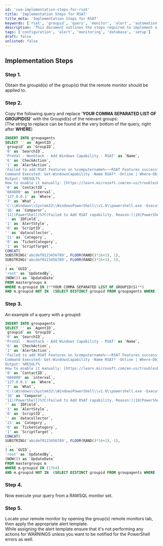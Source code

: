 ```yaml
---
id: 'cwa-implementation-steps-for-rsat'
title: 'Implementation Steps for RSAT'
title_meta: 'Implementation Steps for RSAT'
keywords: ['rsat', 'groupid', 'query', 'monitor', 'alert', 'automation']
description: 'This document outlines the steps required to implement a remote monitor for Remote Server Administration Tools (RSAT) using SQL queries. It details how to obtain group IDs, modify the SQL query, execute it, and apply the appropriate alert template in ConnectWise Automate.'
tags: ['configuration', 'alert', 'monitoring', 'database', 'setup']
draft: false
unlisted: false
---
```

## Implementation Steps

### Step 1.
Obtain the groupid(s) of the group(s) that the remote monitor should be applied to.

### Step 2.
Copy the following query and replace '**YOUR COMMA SEPARATED LIST OF GROUPID(S)**' with the Groupid(s) of the relevant groups:  
(The string to replace can be found at the very bottom of the query, right after **WHERE**)

```sql
INSERT INTO groupagents 
SELECT '' as `AgentID`,
`groupid` as `GroupID`,
'0' as `SearchID`,
'ProVal - NonStack - Add Windows Capability - RSAT' as `Name`,
'6' as `CheckAction`,
'1' as `AlertAction`,
'Failed to add RSAT Features on %computername%~~~RSAT Features successfully added!!!Failed to add RSAT Features on %computername%~~~Remote Server Administration Tools Features are not enabled on the %ComputerName%. Automate attempted to enable it but failed. Please review manually. 
Command Executed: Get-WindowsCapability -Name RSAT* -Online | Where-Object{$_.State -eq 'NotPresent'} | Add-WindowsCapability -Online
Output: %RESULT%
How to enable it manually: [https://learn.microsoft.com/en-us/troubleshoot/windows-server/system-management-components/remote-server-administration-tools](https://learn.microsoft.com/en-us/troubleshoot/windows-server/system-management-components/remote-server-administration-tools)' as `AlertMessage`,
'0' as `ContactID`,
'604800' as `interval`,
'127.0.0.1' as `Where`,
'7' as `What`,
'C:\\Windows\\System32\\WindowsPowerShell\\v1.0\\powershell.exe -ExecutionPolicy Bypass -Command "if((Get-CimInstance -ClassName Cim_computersystem).partofdomain -and (Get-WindowsCapability -Name RSAT* -Online | Where-Object{$_.State -eq 'NotPresent'})) {try {Get-WindowsCapability -Name RSAT* -Online | Where-Object{$_.State -eq 'NotPresent'} | Add-WindowsCapability -Online -Erroraction Stop} catch { return "Failed to Add RSAT capability. Reason: $($Error[0].Exception.Message)"}}"' as `DataOut`,
'16' as `Comparor`,
'11|(PowerShell)%7C(Failed to Add RSAT capability. Reason:)|10|PowerShell|10|Failed to Add RSAT capability. Reason:' as `DataIn`,
'' as `IDField`,
'1' as `AlertStyle`,
'0' as `ScriptID`,
'' as `datacollector`,
'21' as `Category`,
'0' as `TicketCategory`,
'1' as `ScriptTarget`,
CONCAT(
SUBSTRING('abcdef0123456789', FLOOR(RAND()*16+1), 1),
SUBSTRING('abcdef0123456789', FLOOR(RAND()*16+1), 1),
...
) as `GUID`,
'root' as `UpdatedBy`,
(NOW()) as `UpdateDate`
FROM mastergroups m
WHERE m.groupid IN (**YOUR COMMA SEPARATED LIST OF GROUPID(S)**)
AND m.groupid NOT IN  (SELECT DISTINCT groupid FROM groupagents WHERE `Name` = 'ProVal - NonStack - Add Windows Capability - RSAT')
```

### Step 3.
An example of a query with a groupid:

```sql
INSERT INTO groupagents 
SELECT '' as `AgentID`,
`groupid` as `GroupID`,
'0' as `SearchID`,
'ProVal - NonStack - Add Windows Capability - RSAT' as `Name`,
'6' as `CheckAction`,
'1' as `AlertAction`,
'Failed to add RSAT Features on %computername%~~~RSAT Features successfully added!!!Failed to add RSAT Features on %computername%~~~Remote Server Administration Tools Features are not enabled on the %ComputerName%. Automate attempted to enable it but failed. 
Command Executed: Get-WindowsCapability -Name RSAT* -Online | Where-Object{$_.State -eq 'NotPresent'} | Add-WindowsCapability -Online
Output: %RESULT%
How to enable it manually: [https://learn.microsoft.com/en-us/troubleshoot/windows-server/system-management-components/remote-server-administration-tools](https://learn.microsoft.com/en-us/troubleshoot/windows-server/system-management-components/remote-server-administration-tools)' as `AlertMessage`,
'0' as `ContactID`,
'604800' as `interval`,
'127.0.0.1' as `Where`,
'7' as `What`,
'C:\\Windows\\System32\\WindowsPowerShell\\v1.0\\powershell.exe -ExecutionPolicy Bypass -Command "if((Get-CimInstance -ClassName Cim_computersystem).partofdomain -and (Get-WindowsCapability -Name RSAT* -Online | Where-Object{$_.State -eq 'NotPresent'})) {try {Get-WindowsCapability -Name RSAT* -Online | Where-Object{$_.State -eq 'NotPresent'} | Add-WindowsCapability -Online -Erroraction Stop} catch { return "Failed to Add RSAT capability. Reason: $($Error[0].Exception.Message)"}}"' as `DataOut`,
'16' as `Comparor`,
'11|(PowerShell)%7C(Failed to Add RSAT capability. Reason:)|10|PowerShell|10|Failed to Add RSAT capability. Reason:' as `DataIn`,
'' as `IDField`,
'1' as `AlertStyle`,
'0' as `ScriptID`,
'' as `datacollector`,
'21' as `Category`,
'0' as `TicketCategory`,
'1' as `ScriptTarget`,
CONCAT(
SUBSTRING('abcdef0123456789', FLOOR(RAND()*16+1), 1),
...
) as `GUID`,
'root' as `UpdatedBy`,
(NOW()) as `UpdateDate`
FROM mastergroups m
WHERE m.groupid IN (1764)
AND m.groupid NOT IN  (SELECT DISTINCT groupid FROM groupagents WHERE `Name` = 'ProVal - NonStack - Add Windows Capability - RSAT')
```

### Step 4.
Now execute your query from a RAWSQL monitor set.

### Step 5.
Locate your remote monitor by opening the group(s) remote monitors tab, then apply the appropriate alert template.  
While assigning the alert template ensure that it's not performing any actions for WARNINGS unless you want to be notified for the PowerShell errors as well.

